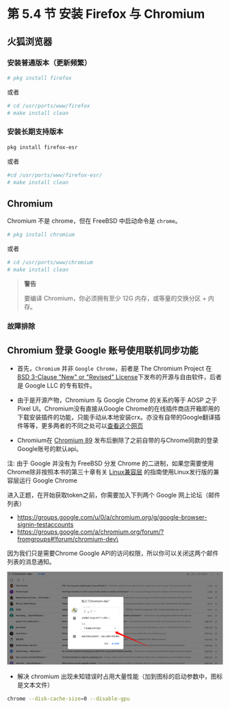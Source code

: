 # 第 5.4 节 安装 Firefox 与 Chromium 

## 火狐浏览器

### 安装普通版本（更新频繁）

```sh
# pkg install firefox
```

或者

```sh
# cd /usr/ports/www/firefox
# make install clean
```

### 安装长期支持版本

```sh
pkg install firefox-esr
```

或者

```sh
#cd /usr/ports/www/firefox-esr/
# make install clean
```

## Chromium

Chromium 不是 chrome，但在 FreeBSD 中启动命令是 `chrome`。

```sh
# pkg install chromium 
```

或者

```sh
# cd /usr/ports/www/chromium
# make install clean
```

>**警告**
>
>要编译 Chromium，你必须拥有至少 12G 内存，或等量的交换分区 + 内存。

### 故障排除

##  Chromium 登录 Google 账号使用联机同步功能

- 首先，`Chromium` 并非 `Google Chrome`，前者是 The Chromium Project 在 [BSD 3-Clause "New" or "Revised" License](https://github.com/chromium/chromium/blob/main/LICENSE)下发布的开源与自由软件，后者是 Google LLC 的专有软件。
  
- 由于是开源产物，Chromium 与 Google Chrome 的关系约等于 AOSP 之于 Pixel UI。Chromium没有直接从Google Chrome的在线插件商店开箱即用的下载安装插件的功能，只能手动从本地安装crx。亦没有自带的Google翻译插件等等，更多两者的不同之处可以[查看这个网页](https://chromium.googlesource.com/chromium/src/+/master/docs/chromium_browser_vs_google_chrome.md)

- Chromium在 [Chromium 89](https://archlinux.org/news/chromium-losing-sync-support-in-early-march/) 发布后删除了之前自带的与Chrome同款的登录Google账号的默认api。

注: 由于 Google 并没有为 FreeBSD 分发 Chrome 的二进制，如果您需要使用Chrome除非按照本书的第三十章有关 [Linux兼容层](https://book.bsdcn.org/di-30-zhang-linux-jian-rong-ceng/di-30.4-jie-linux-jian-rong-ceng-ji-yu-archlinux-bootstrap.html) 的指南使用Linux发行版的兼容层运行 Google Chrome

进入正题，在开始获取token之前，你需要加入下列两个 Google 网上论坛（邮件列表）

- https://groups.google.com/u/0/a/chromium.org/g/google-browser-signin-testaccounts
- https://groups.google.com/a/chromium.org/forum/?fromgroups#!forum/chromium-dev\

因为我们只是需要Chrome Google API的访问权限，所以你可以关闭这两个邮件列表的消息通知。

![join-mail-list-for-google-api](../.gitbook/assets/join-chromium-dev-for-api.png)


- 解决 chromium 出现未知错误时占用大量性能（加到图标的启动参数中，图标是文本文件）
```sh
chrome --disk-cache-size=0 --disable-gpu
```
